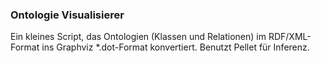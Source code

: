 ### Ontologie Visualisierer
Ein kleines Script, das Ontologien (Klassen und Relationen) im RDF/XML-Format ins Graphviz *.dot-Format konvertiert. Benutzt Pellet für Inferenz.


